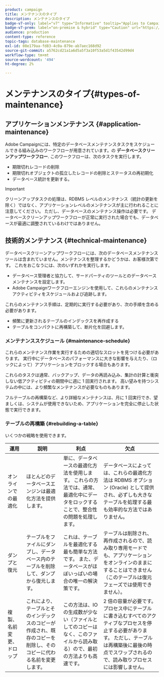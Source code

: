 ```yaml
---
product: campaign
title: メンテナンスのタイプ
description: メンテナンスのタイプ
badge-v7-only: label="v7" type="Informative" tooltip="Applies to Campaign Classic v7 only"
badge-v7-prem: label="on-premise & hybrid" type="Caution" url="https://experienceleague.adobe.com/docs/campaign-classic/using/installing-campaign-classic/architecture-and-hosting-models/hosting-models-lp/hosting-models.html?lang=en" tooltip="Applies to on-premise and hybrid deployments only"
audience: production
content-type: reference
topic-tags: database-maintenance
exl-id: 08e179aa-fd83-4c0a-879e-ab7aec168d92
source-git-commit: a5762cd21a1a6d5a5f3a10f53a5d1f43542d99d4
workflow-type: tm+mt
source-wordcount: '494'
ht-degree: 2%

---
```


# メンテナンスのタイプ{#types-of-maintenance}



## アプリケーションメンテナンス {#application-maintenance}

Adobe Campaignには、特定のデータベースメンテナンスタスクをスケジュールできる組み込みのワークフローが用意されています。の **データベースクリーンアップワークフロー**. このワークフローは、次のタスクを実行します。

* 期限切れレコードの削除
* 期限切れオブジェクトの孤立したレコードの削除とステータスの再初期化
* データベース統計を更新する。

>[!IMPORTANT]
>
>クリーンアップタスクの処理は、RDBMS レベルのメンテナンス（統計の更新を除く）ではなく、アプリケーションレベルのメンテナンスが主に行われることに注意してください。 ただし、データベースのメンテナンス操作は必要です。 データベースクリーンアップワークフローが正常に実行された場合でも、データベースが最適に調整されているわけではありません。

## 技術的メンテナンス {#technical-maintenance}

データベースクリーンアップワークフローには、次のデータベースメンテナンスツールは含まれていません。メンテナンスを整理するかどうかは、お客様次第です。 これをおこなうには、次のいずれかを実行します。

* データベース管理者と協力して、サードパーティのツールとのデータベースメンテナンスを設定します。
* Adobe Campaignワークフローエンジンを使用して、これらのメンテナンスアクティビティをスケジュールおよび追跡します。

これらのメンテナンス手順は、定期的に実行する必要があり、次の手順を含める必要があります。

* 頻繁に更新されるテーブルのインデックスを再作成する
* テーブルをコンパクトに再構築して、断片化を回避します。

### メンテナンススケジュール {#maintenance-schedule}

これらのメンテナンス作業を実行するための適切なスロットを見つける必要があります。 実行中にデータベースのパフォーマンスに大きな影響を与えたり、（ロックによって）アプリケーションをブロックする場合もあります。

これらのタスクは通常、バックアップ、データの再読み込み、集計の計算と衝突しない低アクティビティの期間中に週に 1 回実行されます。 高い望みを持つシステムの中には、より頻繁なメンテナンスが必要なものもあります。

フルテーブルの再構築など、より詳細なメンテナンスは、月に 1 回実行でき、望ましくは、システムが使用できないため、アプリケーションを完全に停止した状態で実行できます。

### テーブルの再構築 {#rebuilding-a-table}

いくつかの戦略を使用できます。

<table> 
 <thead> 
  <tr> 
   <th> 運用 </th> 
   <th> 説明 </th> 
   <th> 利点 </th> 
   <th> 欠点 </th> 
  </tr> 
 </thead> 
 <tbody> 
  <tr> 
   <td> オンラインでの最適化<br /> </td> 
   <td> ほとんどのデータベースエンジンは最適化方法を提供します。<br /> </td> 
   <td> 単に、データベースの最適化方法を使用します。 これらの方法では、通常、最適化中にデータをロックすることで、整合性の問題を処理します。<br /> </td> 
   <td> データベースによっては、これらの最適化方法は RDBMS オプション (Oracle) として提供され、必ずしも大きなテーブルを処理する最も効率的な方法ではありません。<br /> </td> 
  </tr> 
  <tr> 
   <td> ダンプと復元<br /> </td> 
   <td> テーブルをファイルにダンプし、データベース内のテーブルを削除して、ダンプから復元します。<br /> </td> 
   <td> これは、テーブルを最適化する最も簡単な方法です。 また、データベースがほぼいっぱいの場合の唯一の解決策です。<br /> </td> 
   <td> テーブルは削除され、再作成されるので、読み取り専用モードでも、アプリケーションをオンラインのままにすることはできません（このテーブルは復元フェーズでは使用できません）。<br /> </td> 
  </tr> 
  <tr> 
   <td> 複製、名前変更、ドロップ<br /> </td> 
   <td> これにより、テーブルとそのインデックスのコピーが作成され、既存のコピーを削除し、そのコピーに代わる名前を変更します。<br /> </td> 
   <td> この方法は、IO の生成数が少ない（ファイルとしてのコピーはなく、このファイルから読み取る）ので、最初の方法よりも高速です。<br /> </td> 
   <td> 2 倍の容量が必要です。<br /> プロセス中にテーブルに書き込むすべてのアクティブなプロセスを停止する必要があります。 ただし、テーブルは再構築後に最後の時点でスワップされるので、読み取りプロセスには影響しません。 <br /> </td> 
  </tr> 
 </tbody> 
</table>
